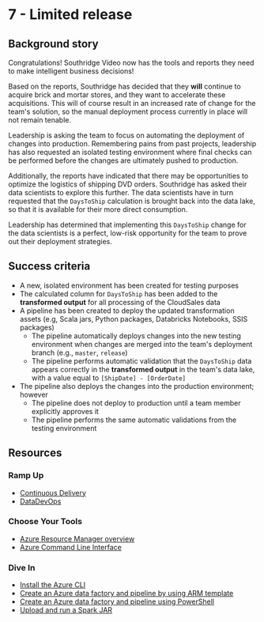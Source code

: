 # 7 - Limited release

## Background story

Congratulations! Southridge Video now has the tools and reports they need
to make intelligent business decisions!

Based on the reports, Southridge has decided that they **will**
continue to acquire brick and mortar stores,
and they want to accelerate these acquisitions.
This will of course result in an increased rate of change
for the team's solution, so the manual deployment process currently in
place will not remain tenable.

Leadership is asking the team to focus on
automating the deployment of changes into production.
Remembering pains from past projects, leadership has also requested
an isolated testing environment
where final checks can be performed
before the changes are ultimately pushed to production.

Additionally, the reports have indicated that there may be opportunities
to optimize the logistics of shipping DVD orders.
Southridge has asked their data scientists to explore this further.
The data scientists have in turn requested that the `DaysToShip`
calculation is brought back into the data lake,
so that it is available for their more direct consumption.

Leadership has determined that implementing this `DaysToShip` change
for the data scientists is a perfect, low-risk opportunity for the
team to prove out their deployment strategies.

## Success criteria

- A new, isolated environment has been created for testing purposes
- The calculated column for `DaysToShip` has been added to the
**transformed output** for all processing of the CloudSales data
- A pipeline has been created to deploy the updated transformation assets
(e.g, Scala jars, Python packages, Databricks Notebooks, SSIS packages)
    - The pipeline automatically deploys changes into the new testing environment
    when changes are merged into the team's deployment branch
    (e.g., `master`, `release`)
    - The pipeline performs automatic validation that the `DaysToShip` data
    appears correctly in the **transformed output** in the team's data lake,
    with a value equal to `[ShipDate] - [OrderDate]`
- The pipeline also deploys the changes into the production environment; however
    - The pipeline does not deploy to production until a team member explicitly approves it
    - The pipeline performs the same automatic validations from the testing environment

## Resources

### Ramp Up

- [Continuous Delivery](https://martinfowler.com/bliki/ContinuousDelivery.html)
- [DataDevOps](https://github.com/devlace/datadevops)

### Choose Your Tools

- [Azure Resource Manager overview](https://docs.microsoft.com/en-us/azure/azure-resource-manager/resource-group-overview)
- [Azure Command Line Interface](https://docs.microsoft.com/en-us/cli/azure/?view=azure-cli-latest)

### Dive In

- [Install the Azure CLI](https://docs.microsoft.com/en-us/cli/azure/install-azure-cli?view=azure-cli-latest)
- [Create an Azure data factory and pipeline by using ARM template](https://docs.microsoft.com/en-us/azure/data-factory/quickstart-create-data-factory-resource-manager-template)
- [Create an Azure data factory and pipeline using PowerShell](https://docs.microsoft.com/en-us/azure/data-factory/quickstart-create-data-factory-powershell)
- [Upload and run a Spark JAR](https://docs.azuredatabricks.net/api/1.2/index.html#example-upload-and-run-a-spark-jar)
